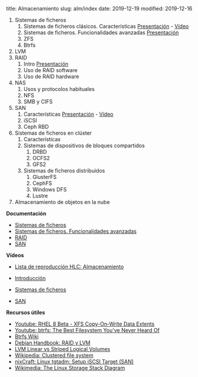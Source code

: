 title: Almacenamiento
slug: alm/index
date: 2019-12-19
modified: 2019-12-16

1. Sistemas de ficheros
    1. Sistemas de ficheros clásicos. Características [Presentación](https://aso.tinaja.es/doc/sist-ficheros.pdf) - [Vídeo](https://www.youtube.com/watch?v=rG14OFsj5mM)
	1. Sistemas de ficheros. Funcionalidades avanzadas [Presentación](https://aso.tinaja.es/doc/sist-ficheros-2.pdf)
	1. ZFS
	1. Btrfs
1. LVM
1. RAID
    1. Intro [Presentación](https://aso.tinaja.es/doc/raid.pdf)
    1. Uso de RAID software
    1. Uso de RAID hardware
1. NAS
    1. Usos y protocolos habituales
	1. NFS
	1. SMB y CIFS
1. SAN
    1. Características [Presentación](https://aso.tinaja.es/doc/san.pdf) - [Vídeo](https://www.youtube.com/watch?v=g5IrCJdLx38)
    1. iSCSI
	1. Ceph RBD
1. Sistemas de ficheros en clúster
    1. Características
	1. Sistemas de dispositivos de bloques compartidos
	    1. DRBD
	    1. OCFS2
		1. GFS2
	1. Sistemas de ficheros distribuidos
	    1. GlusterFS
		1. CephFS
		1. Windows DFS
		1. Lustre
1. Almacenamiento de objetos en la nube

**Documentación**

* [Sistemas de ficheros](https://aso.tinaja.es/doc/sist-ficheros.pdf)
* [Sistemas de ficheros. Funcionalidades avanzadas](https://aso.tinaja.es/doc/sist-ficheros-2.pdf)
* [RAID](https://aso.tinaja.es/doc/raid.pdf)
* [SAN](https://aso.tinaja.es/doc/san.pdf)

**Vídeos**

* [Lista de reproducción HLC: Almacenamiento](https://www.youtube.com/watch?v=csYdDpFSYHY&list=PLqSj8IWqKs1QPE_ubLeW-UTSOB98STDLh)

* [Introducción](https://www.youtube.com/watch?v=csYdDpFSYHY)
* [Sistemas de ficheros](https://www.youtube.com/watch?v=rG14OFsj5mM)
* [SAN](https://www.youtube.com/watch?v=g5IrCJdLx38)

**Recursos útiles**

* [Youtube: RHEL 8 Beta - XFS Copy-On-Write Data Extents](https://www.youtube.com/watch?v=YGX1d9WEJYI)
* [Youtube: btrfs: The Best Filesystem You've Never Heard Of](https://www.youtube.com/watch?v=-m01x3gHNjg)
* [Btrfs Wiki](https://btrfs.wiki.kernel.org/index.php/Main_Page)
* [Debian Handbook: RAID y LVM](https://debian-handbook.info/browse/es-ES/stable/advanced-administration.html#sect.raid-and-lvm)
* [LVM Linear vs Striped Logical Volumes](https://sysadmincasts.com/episodes/27-lvm-linear-vs-striped-logical-volumes)
* [Wikipedia: Clustered file system](https://en.wikipedia.org/wiki/Clustered\_file\_system)
* [nixCraft: Linux tgtadm: Setup iSCSI Target (SAN)](https://www.cyberciti.biz/tips/howto-setup-linux-iscsi-target-sanwith-tgt.html)
* [Wikimedia: The Linux Storage Stack Diagram](https://upload.wikimedia.org/wikipedia/commons/3/30/IO_stack_of_the_Linux_kernel.svg)
